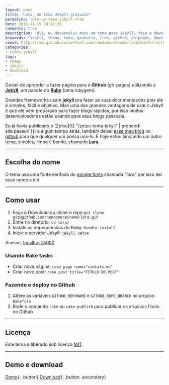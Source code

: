 ```yaml
---
layout: post
title: "Lora, um tema Jekyll gratuito"
permalink: lora-um-tema-jekyll-free
date: 2015-11-15 18:45:26
comments: true
description: "Olá, eu desenvolvi mais um tema para Jekyll, faça o download do Lora!"
keywords: "jekyll, theme, tema, gratuito, free, github, gh-pages, download"
cover: http://raw.githubusercontent.com/nandomoreirame/lora/master/screenshot.png
categories:
- temas-jekyll
tags:
- temas
- jekyll
- download
---
```


Gostei de aprender a fazer página para o **Github** (gh-pages) utilizando o **[Jekyll](http://jekyllrb.com)**, um pacote do **[Ruby](https://www.ruby-lang.org/pt/)** (uma rubygem).

Grandes frameworks usam **jekyll** pra fazer as suas documentações pois ele é simples, fácil e objetivo. Mas uma das grandes vantagens de usar o Jekyll é que ele vem preparado para fazer blogs rápidos, por isso muitos desenvolvedores estão usando para seus blogs pessoais.

Eu já havia publicado o [Zetsu]({{ "/zetsu-tema-jekyll" | prepend: site.baseurl }}) a algum tempo atrás, também deixei [esse meu blog](http://nandomoreira.me/nandomoreira-jekyll-theme/) no [github](https://github.com/nandomoreirame/nandomoreira-jekyll-theme) para que qualquer um possa usa-lo. E hoje estou lançando um outro tema, simples, limpo e bonito, chamado **[Lora](https://github.com/nandomoreirame/lora)**.

---

## Escolha do nome

O tema usa uma fonte serifada do [google fonts](http://google.com/fonts) chamada _"lora"_ por isso dei esse nome a ele.

---

## Como usar

1. Faça o Download ou clone o repo `git clone git@github.com:nandomoreirame/lora.git`
2. Entre no diretório: `cd lora/`
3. Instale as dependencias do Ruby: `bundle install`
4. Inicie o servidor Jekyll: `jekyll serve`

Acesse, [localhost:4000](http://localhost:4000/)

### Usando Rake tasks

* Criar nova página: `rake page name="contato.md"`
* Criar novo post: `rake post title="TITULO DO POST"`

### Fazendo o deploy no Github

1. Altere as variáveis `GITHUB_REPONAME` e `GITHUB_REPO_BRANCH` no arquivo `Rakefile`
2. Rode o comando `rake` ou `rake publish` para publicar os arquivos finais no Github

---

## Licença

Este tema é liberado sob licença [MIT](https://github.com/nandomoreirame/lora/blob/master/LICENSE).

---

## Demo e download

[Demo](http://nandomoreira.me/lora){: .button} [Download](https://github.com/nandomoreirame/lora/archive/master.zip){: .button .secondary}
